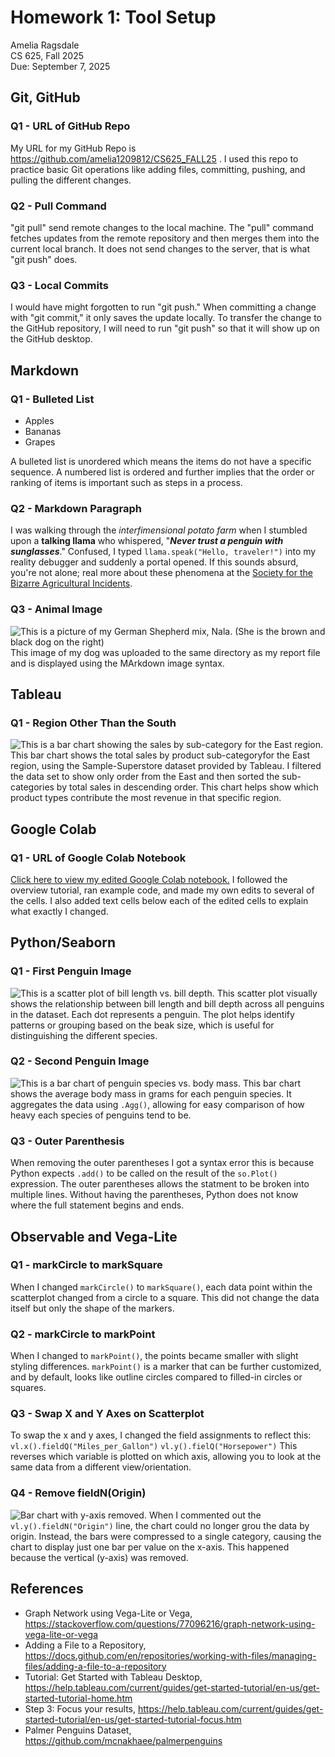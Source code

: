 # Homework 1: Tool Setup

Amelia Ragsdale  
CS 625, Fall 2025  
Due: September 7, 2025

## Git, GitHub

### Q1 - URL of GitHub Repo

My URL for my GitHub Repo is https://github.com/amelia1209812/CS625_FALL25 . I used this repo to practice basic Git operations like adding files, committing, pushing, and pulling the different changes.

### Q2 - Pull Command

"git pull" send remote changes to the local machine. The "pull" command fetches updates from the remote repository and then merges them into the current local branch. It does not send changes to the server, that is what "git push" does.

### Q3 - Local Commits

I would have might forgotten to run "git push." When committing a change with "git commit," it only saves the update locally. To transfer the change to the GitHub repository, I will need to run "git push" so that it will show up on the GitHub desktop. 

## Markdown

### Q1 - Bulleted List

- Apples
- Bananas
- Grapes

A bulleted list is unordered which means the items do not have a specific sequence. A numbered list is ordered and further implies that the order or ranking of items is important such as steps in a process.

### Q2 - Markdown Paragraph

I was walking through the *interfimensional potato farm* when I stumbled upon a **talking llama** who whispered, "***Never trust a penguin with sunglasses***." Confused, I typed `llama.speak("Hello, traveler!")` into my reality debugger and suddenly a portal opened. If this sounds absurd, you're not alone; real more about these phenomena at the [Society for the Bizarre Agricultural Incidents](https://www.youtube.com/watch?v=dQw4w9WgXcQ).

### Q3 - Animal Image

![This is a picture of my German Shepherd mix, Nala. (She is the brown and black dog on the right)](mydog_nala.JPG) This image of my dog was uploaded to the same directory as my report file and is displayed using the MArkdown image syntax.

## Tableau

### Q1 - Region Other Than the South

![This is a bar chart showing the sales by sub-category for the East region.](Sales_in_the_East.png) This bar chart shows the total sales by product sub-categoryfor the East region, using the Sample-Superstore dataset provided by Tableau. I filtered the data set to show only order from the East and then sorted the sub-categories by total sales in descending order. This chart helps show which product types contribute the most revenue in that specific region.

## Google Colab

### Q1 - URL of Google Colab Notebook

[Click here to view my edited Google Colab notebook.](https://colab.research.google.com/drive/1DPzKkwnf7ublCETg9x0oy47Hue2RZ1Ia?usp=sharing) I followed the overview tutorial, ran example code, and made my own edits to several of the cells. I also added text cells below each of the edited cells to explain what exactly I changed.

## Python/Seaborn

### Q1 - First Penguin Image

![This is a scatter plot of bill length vs. bill depth.](Section5Q1.png) 
This scatter plot visually shows the relationship between bill length and bill depth across all penguins in the dataset. Each dot represents a penguin. The plot helps identify patterns or grouping based on the beak size, which is useful for distinguishing the different species.

### Q2 - Second Penguin Image

![This is a bar chart of penguin species vs. body mass.](Section5Q2.png)
This bar chart shows the average body mass in grams for each penguin species. It aggregates the data using `.Agg()`, allowing for easy comparison of how heavy each species of penguins tend to be.

### Q3 - Outer Parenthesis

When removing the outer parentheses I got a syntax error this is because Python expects `.add()` to be called on the result of the `so.Plot()` expression. The outer parentheses allows the statment to be broken into multiple lines. Without having the parentheses, Python does not know where the full statement begins and ends.

## Observable and Vega-Lite

### Q1 - markCircle to markSquare

When I changed `markCircle()` to `markSquare()`, each data point within the scatterplot changed from a circle to a square. This did not change the data itself but only the shape of the markers.

### Q2 - markCircle to markPoint

When I changed to `markPoint()`, the points became smaller with slight styling differences. `markPoint()` is a marker that can be further customized, and by default, looks like outline circles compared to filled-in circles or squares.

### Q3 - Swap X and Y Axes on Scatterplot

To swap the x and y axes, I changed the field assignments to reflect this:
`vl.x().fieldQ("Miles_per_Gallon")`
`vl.y().fielQ("Horsepower")`
This reverses which variable is plotted on which axis, allowing you to look at the same data from a different view/orientation.

### Q4 - Remove fieldN(Origin)

![Bar chart with y-axis removed.](Section6Q4.png)
When I commented out the `vl.y().fieldN("Origin")` line, the chart could no longer grou the data by origin. Instead, the bars were compressed to a single category, causing the chart to display just one bar per value on the x-axis. This happened because the vertical (y-axis) was removed.

## References

* Graph Network using Vega-Lite or Vega, <https://stackoverflow.com/questions/77096216/graph-network-using-vega-lite-or-vega>
* Adding a File to a Repository,
<https://docs.github.com/en/repositories/working-with-files/managing-files/adding-a-file-to-a-repository>
* Tutorial: Get Started with Tableau Desktop, <https://help.tableau.com/current/guides/get-started-tutorial/en-us/get-started-tutorial-home.htm>
* Step 3: Focus your results,
<https://help.tableau.com/current/guides/get-started-tutorial/en-us/get-started-tutorial-focus.htm>
* Palmer Penguins Dataset,
<https://github.com/mcnakhaee/palmerpenguins>

